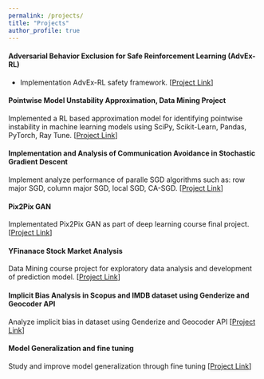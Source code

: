 ```yaml
---
permalink: /projects/
title: "Projects"
author_profile: true
---
```


#### Adversarial Behavior Exclusion for Safe Reinforcement Learning (AdvEx-RL)
- Implementation AdvEx-RL safety framework. [[Project Link](https://github.com/asifurrahman1/AdvEx-RL)]

#### Pointwise Model Unstability Approximation, Data Mining Project
 Implemented a RL based approximation model for identifying pointwise instability in machine learning models using
SciPy, Scikit-Learn, Pandas, PyTorch, Ray Tune. [[Project Link]()]
#### Implementation and Analysis of Communication Avoidance in Stochastic Gradient Descent
 Implement analyze performance of paralle SGD algorithms such as: row major SGD, column major SGD, local SGD, CA-SGD. [[Project Link](https://github.com/asifurrahman1/Advance_Parallel_computing_final_project)]
#### Pix2Pix GAN
 Implementated Pix2Pix GAN as part of deep learning course final project. [[Project Link](https://github.com/asifurrahman1/Pix2PixCGAN)]
#### YFinanace Stock Market Analysis
 Data Mining course project for exploratory data analysis and development of prediction model. [[Project Link](https://github.com/asifurrahman1/DM_Project4_stock_market_analysis)]
#### Implicit Bias Analysis in Scopus and IMDB dataset using Genderize and Geocoder API
 Analyze implicit bias in dataset using Genderize and Geocoder API [[Project Link](https://github.com/asifurrahman1/DM_project5_fairness_finding_implicit_bias_in_imdb_movie_and_scopus_dataset_genderize-geocoder)]
#### Model Generalization and fine tuning 
 Study and improve model generalization through fine tuning [[Project Link](https://github.com/asifurrahman1/DL_project_activation_observation_and_fine_tuning/tree/main)]


